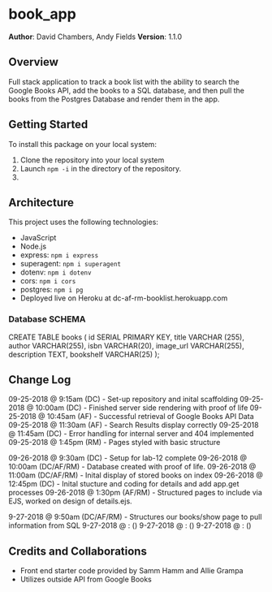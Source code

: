 # book_app

**Author**: David Chambers, Andy Fields
**Version**: 1.1.0

## Overview
Full stack application to track a book list with the ability to search the Google Books API, add the books to a SQL database, and then pull the books from the Postgres Database and render them in the app.

## Getting Started
To install this package on your local system:
1. Clone the repository into your local system
2. Launch ```npm -i``` in the directory of the repository.
3. 

## Architecture
This project uses the following technologies:
* JavaScript
* Node.js
* express: ```npm i express```
* superagent: ```npm i superagent```
* dotenv: ```npm i dotenv```
* cors: ```npm i cors```
* postgres: ```npm i pg ```
* Deployed live on Heroku at dc-af-rm-booklist.herokuapp.com

### Database SCHEMA

CREATE TABLE books (
  id SERIAL PRIMARY KEY,
  title VARCHAR (255),
  author VARCHAR(255),
  isbn VARCHAR(20),
  image_url VARCHAR(255),
  description TEXT,
  bookshelf VARCHAR(25)
);

## Change Log

09-25-2018 @ 9:15am (DC) - Set-up repository and inital scaffolding
09-25-2018 @ 10:00am (DC) - Finished server side rendering with proof of life 
09-25-2018 @ 10:45am (AF) - Successful retrieval of Google Books API Data
09-25-2018 @ 11:30am (AF) - Search Results display correctly
09-25-2018 @ 11:45am (DC) - Error handling for internal server and 404 implemented
09-25-2018 @ 1:45pm (RM) - Pages styled with basic structure

09-26-2018 @ 9:30am (DC) - Setup for lab-12 complete
09-26-2018 @ 10:00am (DC/AF/RM) - Database created with proof of life.
09-26-2018 @ 11:00am (DC/AF/RM) - Inital display of stored books on index
09-26-2018 @ 12:45pm (DC) - Inital stucture and coding for details and add app.get processes
09-26-2018 @ 1:30pm (AF/RM) - Structured pages to include via EJS, worked on design of details.ejs.

9-27-2018 @ 9:50am (DC/AF/RM) - Structures our books/show page to pull information from SQL
9-27-2018 @ : () 
9-27-2018 @ : ()
9-27-2018 @ : ()


## Credits and Collaborations
* Front end starter code provided by Samm Hamm and Allie Grampa
* Utilizes outside API from Google Books